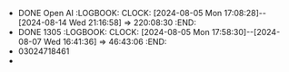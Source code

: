 - DONE Open AI
  :LOGBOOK:
  CLOCK: [2024-08-05 Mon 17:08:28]--[2024-08-14 Wed 21:16:58] =>  220:08:30
  :END:
- DONE 1305
  :LOGBOOK:
  CLOCK: [2024-08-05 Mon 17:58:30]--[2024-08-07 Wed 16:41:36] =>  46:43:06
  :END:
- 03024718461
-